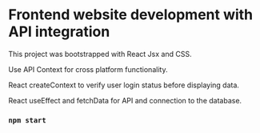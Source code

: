 # Frontend website development with API integration

This project was bootstrapped with React Jsx and CSS.

Use API Context for cross platform functionality.

React createContext to verify user login status before displaying data. 

React useEffect and fetchData for API and connection to the database.

### `npm start`




